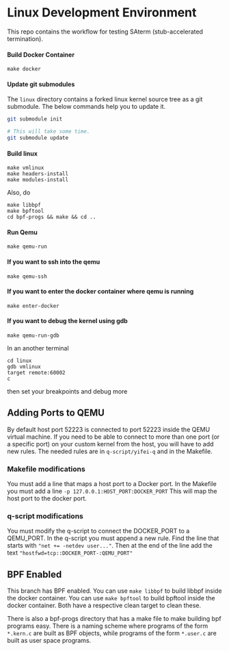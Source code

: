 # Linux Development Environment

This repo contains the workflow for testing SAterm (stub-accelerated termination).

#### Build Docker Container

``` make docker ```

#### Update git submodules
The `linux` directory contains a forked linux kernel source tree as a git submodule. The below commands help you to update it.

```sh
git submodule init

# This will take some time.
git submodule update
```

#### Build linux

```
make vmlinux
make headers-install
make modules-install
```

Also, do
```
make libbpf
make bpftool
cd bpf-progs && make && cd ..
```

#### Run Qemu
```
make qemu-run
```

#### If you want to ssh into the qemu
```
make qemu-ssh
```

#### If you want to enter the docker container where qemu is running
```
make enter-docker
```

#### If you want to debug the kernel using gdb
```
make qemu-run-gdb
```
In an another terminal
```
cd linux
gdb vmlinux
target remote:60002
c
```
then set your breakpoints and debug more


## Adding Ports to QEMU
By default host port 52223 is connected to port 52223 inside the QEMU virtual machine.
If you need to be able to connect to more than one port (or a specific port) on your custom kernel from the host, you will have to add new rules.
The needed rules are in `q-script/yifei-q` and in the Makefile.

### Makefile modifications
You must add a line that maps a host port to a Docker port.
In the Makefile you must add a line 
    ```-p 127.0.0.1:HOST_PORT:DOCKER_PORT```
This will map the host port to the docker port.

### q-script modifications
You must modify the q-script to connect the DOCKER_PORT to a QEMU_PORT.
In the q-script you must append a new rule.
Find the line that starts with `"net += -netdev user..."`.
Then at the end of the line add the text ```"hostfwd=tcp::DOCKER_PORT-:QEMU_PORT"```

## BPF Enabled
This branch has BPF enabled.
You can use `make libbpf` to build libbpf inside the docker container.
You can use `make bpftool` to build bpftool inside the docker container.
Both have a respective clean target to clean these.

There is also a bpf-progs directory that has a make file to make building bpf programs easy.
There is a naming scheme where programs of the form `*.kern.c` are built as BPF objects, while programs of the form `*.user.c` are
built as user space programs.

